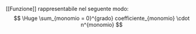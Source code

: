 [[Funzione]] rappresentabile nel seguente modo:
$$
\Huge
\sum_{monomio = 0}^{grado} coefficiente_{monomio} \cdot n^{monomio}
$$
